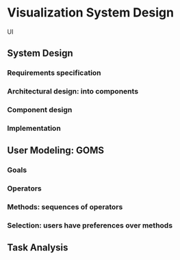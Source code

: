 # Visualization System Design

UI

## System Design

### Requirements specification

### Architectural design: into components

### Component design

### Implementation

## User Modeling: GOMS

### Goals

### Operators

### Methods: sequences of operators

### Selection: users have preferences over methods

## Task Analysis

